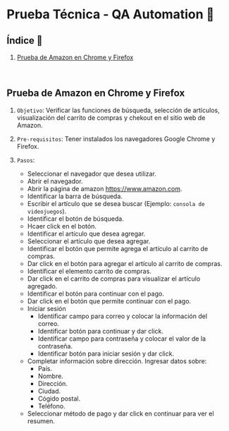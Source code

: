 # Prueba Técnica - QA Automation 🤖

## Índice  📰
1. [Prueba de Amazon en Chrome y Firefox](#Prueba-de-Amazon-en-Chrome-y-Firefox)
<br />

## Prueba de Amazon en Chrome y Firefox
1. ```Objetivo```: Verificar las funciones de búsqueda, selección de artículos, visualización del carrito de compras y chekout en el sitio web de Amazon.

2. ```Pre-requisitos```: Tener instalados los navegadores Google Chrome y Firefox.
  
3. ```Pasos```:
   * Seleccionar el navegador que desea utilizar.
   * Abrir el navegador.
   * Abrir la página de amazon https://www.amazon.com.
   * Identificar la barra de búsqueda.
   * Escribir el artículo que se desea buscar (Ejemplo: ```consola de videojuegos```).
   * Identificar el botón de búsqueda.
   * Hcaer click en el botón.
   * Identificar el artículo que desea agregar.
   * Seleccionar el artículo que desea agregar.
   * Identificar el botón que permite agrega el artículo al carrito de compras.
   * Dar click en el botón para agregar el artículo al carrito de compras.
   * Identificar el elemento carrito de compras.
   * Dar click en el carrito de compras para visualizar el artículo agregado.
   * Identificar el botón para continuar con el pago.
   * Dar click en el botón que permite continuar con el pago.
   * Iniciar sesión
     * Identificar campo para correo y colocar la información del correo.
     * Identificar botón para continuar y dar click.
     * Identificar campo para contraseña y colocar el valor de la contraseña.
     * Identificar botón para iniciar sesión y dar click.
   * Completar información sobre dirección. Ingresar datos sobre:
     * País.
     * Nombre.
     * Dirección.
     * Ciudad.
     * Cógido postal.
     * Teléfono.
   * Seleccionar método de pago y dar click en continuar para ver el resumen.
